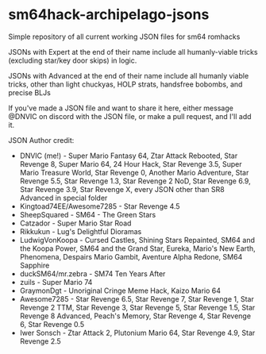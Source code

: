 # sm64hack-archipelago-jsons
Simple repository of all current working JSON files for sm64 romhacks

JSONs with Expert at the end of their name include all humanly-viable tricks (excluding star/key door skips) in logic. 

JSONs with Advanced at the end of their name include all humanly viable tricks, other than light chuckyas, HOLP strats, handsfree bobombs, and precise BLJs

If you've made a JSON file and want to share it here, either message @DNVIC on discord with the JSON file, or make a pull request, and I'll add it.

JSON Author credit:
* DNVIC (me!) - Super Mario Fantasy 64, Ztar Attack Rebooted, Star Revenge 8, Super Mario 64, 24 Hour Hack, Star Revenge 3.5, Super Mario Treasure World, Star Revenge 0, Another Mario Adventure, Star Revenge 5.5, Star Revenge 1.3, Star Revenge 2 NoD, Star Revenge 6.9, Star Revenge 3.9, Star Revenge X, every JSON other than SR8 Advanced in special folder
* Kingtoad74EE/Awesome7285 - Star Revenge 4.5
* SheepSquared - SM64 - The Green Stars
* Catzador - Super Mario Star Road
* Rikkukun - Lug's Delightful Dioramas
* LudwigVonKoopa - Cursed Castles, Shining Stars Repainted, SM64 and the Koopa Power, SM64 and the Grand Star, Eureka, Mario's New Earth, Phenomena, Despairs Mario Gambit, Aventure Alpha Redone, SM64 Sapphire
* duckSM64/mr.zebra - SM74 Ten Years After
* zuils - Super Mario 74
* GraymonDgt - Unoriginal Cringe Meme Hack, Kaizo Mario 64
* Awesome7285 - Star Revenge 6.5, Star Revenge 7, Star Revenge 1, Star Revenge 2 TTM, Star Revenge 3, Star Revenge 5, Star Revenge 1.5, Star Revenge 8 Advanced, Peach's Memory, Star Revenge 4, Star Revenge 6, Star Revenge 0.5
* Iwer Sonsch - Ztar Attack 2, Plutonium Mario 64, Star Revenge 4.9, Star Revenge 2.5
